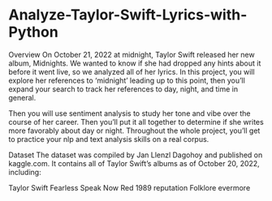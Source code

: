 # Analyze-Taylor-Swift-Lyrics-with-Python
Overview
On October 21, 2022 at midnight, Taylor Swift released her new album, Midnights. We wanted to know if she had dropped any hints about it before it went live, so we analyzed all of her lyrics. In this project, you will explore her references to ‘midnight’ leading up to this point, then you’ll expand your search to track her references to day, night, and time in general.

Then you will use sentiment analysis to study her tone and vibe over the course of her career. Then you’ll put it all together to determine if she writes more favorably about day or night. Throughout the whole project, you’ll get to practice your nlp and text analysis skills on a real corpus.

Dataset
The dataset was compiled by Jan Llenzl Dagohoy and published on kaggle.com. It contains all of Taylor Swift’s albums as of October 20, 2022, including:

Taylor Swift
Fearless
Speak Now
Red
1989
reputation
Folklore
evermore

